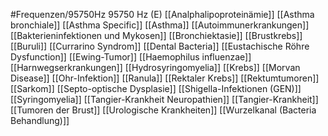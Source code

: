 #Frequenzen/95750Hz
95750 Hz (E)
[[Analphalipoproteinämie]]
[[Asthma bronchiale]]
[[Asthma Specific]]
[[Asthma]]
[[Autoimmunerkrankungen]]
[[Bakterieninfektionen und Mykosen]]
[[Bronchiektasie]]
[[Brustkrebs]]
[[Buruli]]
[[Currarino Syndrom]]
[[Dental Bacteria]]
[[Eustachische Röhre Dysfunction]]
[[Ewing-Tumor]]
[[Haemophilus influenzae]]
[[Harnwegserkrankungen]]
[[Hydrosyringomyelia]]
[[Krebs]]
[[Morvan Disease]]
[[Ohr-Infektion]]
[[Ranula]]
[[Rektaler Krebs]]
[[Rektumtumoren]]
[[Sarkom]]
[[Septo-optische Dysplasie]]
[[Shigella-Infektionen (GEN)]]
[[Syringomyelia]]
[[Tangier-Krankheit Neuropathien]]
[[Tangier-Krankheit]]
[[Tumoren der Brust]]
[[Urologische Krankheiten]]
[[Wurzelkanal (Bacteria Behandlung)]]